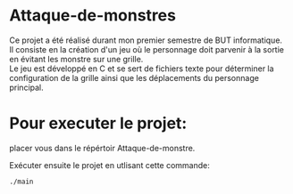 # Attaque-de-monstres

Ce projet a été réalisé durant mon premier semestre de BUT informatique.  
Il consiste en la création d'un jeu où le personnage doit parvenir à la sortie en évitant les monstre sur une grille.  
Le jeu est développé en C et se sert de fichiers texte pour déterminer la configuration de la grille ainsi que les déplacements du personnage principal.

# Pour executer le projet:

placer vous dans le répértoir Attaque-de-monstre.  

Exécuter ensuite le projet en utlisant cette commande:

```
./main
```
